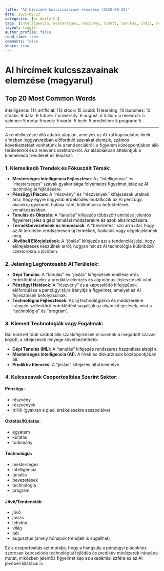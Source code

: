 ```yaml
---
title: "AI hírcímek kulcsszavainak elemzése (2025-09-23)"
date: 2025-09-23
categories: [ai-daily-hu]
tags: [intelligencia, mesterséges, részvény, tudott, tanulás, indít, részvények, adat, jövő, egyetem, augusztus, trillió, kutatás, tudomány, meta, hét, világ, tech, előrejelzés, program]
layout: single
author_profile: false
read_time: true
comments: false
share: true
---
```


# AI hírcímek kulcsszavainak elemzése (magyarul)

## Top 20 Most Common Words

intelligence: 114
artificial: 113
stock: 15
could: 11
learning: 10
launches: 10
stocks: 9
data: 9
future: 7
university: 6
august: 5
trillion: 5
research: 5
science: 5
meta: 5
week: 5
world: 5
tech: 5
prediction: 5
program: 5

---

A rendelkezésre álló adatok alapján, amelyek az AI-ral kapcsolatos hírek címében leggyakrabban előforduló szavakat elemzik, számos következtetést vonhatunk le a tendenciákról, a figyelem középpontjában álló területekről és a releváns szektorokról. Az alábbiakban áttekintjük a kiemelkedő trendeket és témákat.

### 1. Kiemelkedő Trendek és Fókuszált Témák:
- **Mesterséges Intelligencia Fejlesztése**: Az “intelligencia” és “mesterséges” szavak gyakorisága folyamatos figyelmet jelez az AI technológiai fejlődésére.
- **Pénzügyi Piacok**: A “részvény” és “részvények” kifejezések utalnak arra, hogy egyre nagyobb érdeklődés mutatkozik az AI pénzügyi piacokra gyakorolt hatása iránt, különösen a befektetések vonatkozásában.
- **Tanulás és Oktatás**: A “tanulás” kifejezés többszöri említése jelentős figyelmet jelez a gépi tanulási módszerekre és azok alkalmazásaira.
- **Termékbevezetések és Innovációk**: A “bevezetés” szó arra utal, hogy az AI területén rendszeresen új termékek, funkciók vagy cégek jelennek meg.
- **Jövőbeli Előrejelzések**: A “jóslás” kifejezés azt a tendenciát jelzi, hogy előrejelzések készülnek arról, hogyan hat az AI technológia különböző szektorokra a jövőben.

### 2. Jelenleg Legfontosabb AI Területek:
- **Gépi Tanulás**: A “tanulás” és “jóslás” kifejezések említése erős érdeklődést jelez a prediktív elemzés és algoritmus-fejlesztések iránt.
- **Pénzügyi Hatások**: A “részvény” és a kapcsolódó kifejezések előfordulása a pénzügyi tájra irányítja a figyelmet, amelyet az AI fejlesztések befolyásolnak.
- **Technológiai Fejlesztések**: Az új technológiákra és módszerekre irányuló széleskörű érdeklődést sugallják az olyan kifejezések, mint a “technológia” és “program”.

### 3. Kiemelt Technológiák vagy Fogalmak:
Bár konkrét több szóból álló szakkifejezések nincsenek a megadott szavak között, a kifejezések lényege következtethető:
- **Gépi Tanulás (ML)**: A “tanulás” kifejezés rendszeres használata alapján.
- **Mesterséges Intelligencia (AI)**: A hírek és diskurzusok középpontjában áll.
- **Prediktív Elemzés**: A “jóslás” kifejezés által kiemelve.

### 4. Kulcsszavak Csoportosítása Szerint Sektor:

#### **Pénzügy:**
- részvény
- részvények
- trillió (gyakran a piaci értékelésekre asszociálva)

#### **Oktatás/Kutatás:**
- egyetem
- kutatás
- tudomány

#### **Technológia:**
- mesterséges
- intelligencia
- tanulás
- bevezetések
- technológia
- program

#### **Jövő/Tendenciák:**
- jövő
- jóslás
- lehetne
- világ
- hét
- augusztus (amely hónapok trendjeit is sugallhat)

Ez a csoportosítás azt mutatja, hogy a hangsúly a pénzügyi piacokhoz szorosan kapcsolódó technológiai fejlődés és prediktív módszerek irányába mutat, miközben jelentős figyelmet kap az akadémiai szféra és az AI jövőbeli kilátásai is.